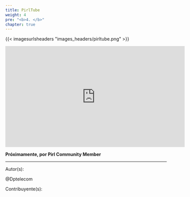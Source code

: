 ```yaml
---
title: PirlTube
weight: 4
pre: "<b>4. </b>"
chapter: true
---
```


{{< imagesurlsheaders "images_headers/pirltube.png"  >}}

<iframe width="560" height="315" src="https://www.youtube.com/embed/I-h6E-0BrSI" frameborder="0" allow="accelerometer; autoplay; encrypted-media; gyroscope; picture-in-picture" allowfullscreen></iframe>

**Próximamente, por Pirl Community Member**

---
Autor(s):

@Dptelecom

Contribuyente(s):
